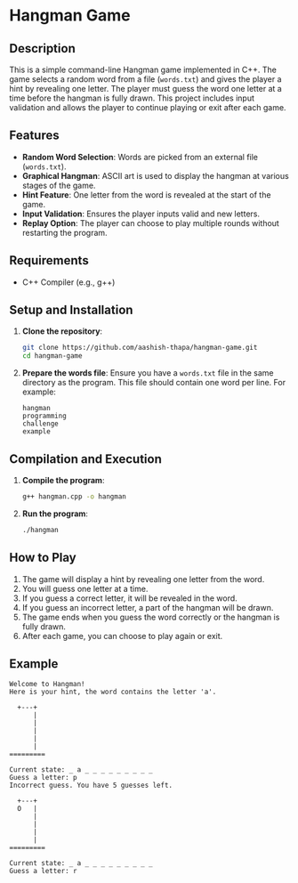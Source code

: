 # Hangman Game

## Description

This is a simple command-line Hangman game implemented in C++. The game selects a random word from a file (`words.txt`) and gives the player a hint by revealing one letter. The player must guess the word one letter at a time before the hangman is fully drawn. This project includes input validation and allows the player to continue playing or exit after each game.

## Features

- **Random Word Selection**: Words are picked from an external file (`words.txt`).
- **Graphical Hangman**: ASCII art is used to display the hangman at various stages of the game.
- **Hint Feature**: One letter from the word is revealed at the start of the game.
- **Input Validation**: Ensures the player inputs valid and new letters.
- **Replay Option**: The player can choose to play multiple rounds without restarting the program.

## Requirements

- C++ Compiler (e.g., g++)

## Setup and Installation

1. **Clone the repository**:
    ```sh
    git clone https://github.com/aashish-thapa/hangman-game.git
    cd hangman-game
    ```

2. **Prepare the words file**:
    Ensure you have a `words.txt` file in the same directory as the program. This file should contain one word per line. For example:
    ```plaintext
    hangman
    programming
    challenge
    example
    ```

## Compilation and Execution

1. **Compile the program**:
    ```sh
    g++ hangman.cpp -o hangman
    ```

2. **Run the program**:
    ```sh
    ./hangman
    ```

## How to Play

1. The game will display a hint by revealing one letter from the word.
2. You will guess one letter at a time.
3. If you guess a correct letter, it will be revealed in the word.
4. If you guess an incorrect letter, a part of the hangman will be drawn.
5. The game ends when you guess the word correctly or the hangman is fully drawn.
6. After each game, you can choose to play again or exit.

## Example

```plaintext
Welcome to Hangman!
Here is your hint, the word contains the letter 'a'.

  +---+
      |
      |
      |
      |
      |
========= 

Current state: _ a _ _ _ _ _ _ _ _ _ 
Guess a letter: p
Incorrect guess. You have 5 guesses left.

  +---+
  O   |
      |
      |
      |
      |
========= 

Current state: _ a _ _ _ _ _ _ _ _ _ 
Guess a letter: r

